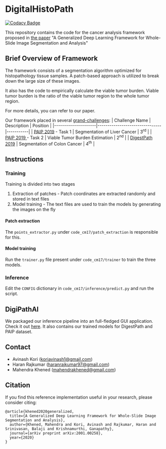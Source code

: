 # DigitalHistoPath

[![Codacy Badge](https://api.codacy.com/project/badge/Grade/90c919f22b6e4102a4962080f7331f60)](https://app.codacy.com/manual/koriavinash1/DigitalHistoPath?utm_source=github.com&utm_medium=referral&utm_content=koriavinash1/DigitalHistoPath&utm_campaign=Badge_Grade_Dashboard)

This repository contains the code for the cancer analysis framework proposed in [the paper](https://arxiv.org/abs/2001.00258) "A Generalized Deep Learning Framework for Whole-Slide Image Segmentation and Analysis"

## Brief Overview of Framework 
The framework consists of a segmentation algorithm optimized for histopathology tissue samples. A patch-based approach is utilized to break down the large size of these images.

It also has the code to empirically calculate the viable tumor burden. Viable tumor burden is the ratio of the viable tumor region to the whole tumor region. 

For more details, you can refer to our paper.

Our framework placed in several [grand-challenges](https://grand-challenge.org/challenges/):
| Challenge Name      | Description                    |  Position |
|---------------------|--------------------------------|-----------|
| [PAIP 2019](https://paip2019.grand-challenge.org/) - Task 1  | Segmentation of Liver Cancer   | 3<sup>rd</sup>       |
| [PAIP 2019 ](https://paip2019.grand-challenge.org/) - Task 2  | Viable Tumor Burden Estimation | 2<sup>nd</sup>       |
| [DigestPath 2019](https://digestpath2019.grand-challenge.org/Dataset/)     | Segmentation of Colon Cancer   | 4<sup>th</sup>       |

## Instructions
### Training
Training is divided into two stages
1. Extraction of patches - Patch coordinates are extracted randomly and stored in text files
1. Model training - The text files are used to train the models by generating the images on the fly

#### Patch extraction
The `points_extractor.py` under `code_cm17/patch_extraction` is responsible for this.

#### Model training
Run the `trainer.py` file present under `code_cm17/trainer` to train the three models.

### Inference
Edit the `CONFIG` dictionary in `code_cm17/inference/predict.py` and run the script.

## DigiPathAI
We packaged our inference pipeline into an full-fledged GUI application. Check it out [here](https://github.com/haranrk/DigiPathAI). It also contains our trained models for DigestPath and PAIP dataset.

## Contact 
- Avinash Kori (koriavinash1@gmail.com)
- Haran Rajkumar (haranrajkumar97@gmail.com)
- Mahendra Khened (mahendrakhened@gmail.com)

## Citation
If you find this reference implementation useful in your research, please consider citing:
```
@article{khened2020generalized,
  title={A Generalized Deep Learning Framework for Whole-Slide Image Segmentation and Analysis},
  author={Khened, Mahendra and Kori, Avinash and Rajkumar, Haran and Srinivasan, Balaji and Krishnamurthi, Ganapathy},
  journal={arXiv preprint arXiv:2001.00258},
  year={2020}
}
```
